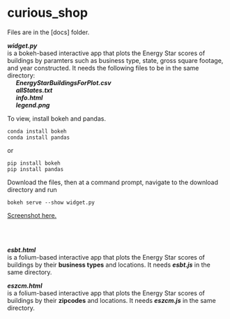 # curious_shop

Files are in the [docs] folder.
<br/>

<b><i>widget.py</i></b>
</br>is a bokeh-based interactive app that plots the Energy Star scores of buildings by paramters such as business type, state, gross square footage, and year constructed. It needs the following files to be in the same directory: <br/>
&nbsp;&nbsp;&nbsp;&nbsp;  <i><b>EnergyStarBuildingsForPlot.csv</i></b>	 <br/>
&nbsp;&nbsp;&nbsp;&nbsp;  <i><b>allStates.txt</i></b>		<br/> 
&nbsp;&nbsp;&nbsp;&nbsp;  <i><b>info.html</i></b>		<br/>
&nbsp;&nbsp;&nbsp;&nbsp;  <i><b>legend.png</i></b>		<br/>

To view, install bokeh and pandas.
```
conda install bokeh
conda install pandas
```
or
```
pip install bokeh
pip install pandas
```
Download the files, then at a command prompt, navigate to the download directory and run 
```
bokeh serve --show widget.py
```
<a href="https://cloud.githubusercontent.com/assets/26680430/24327550/fdf28174-11a1-11e7-9a75-59b1a7ef6423.png">Screenshot here.</a>

<br/><br/>


<b><i>esbt.html</i></b>	
<br/>is a folium-based interactive app that plots the Energy Star scores of buildings by their <b>business types</b> and locations. It needs <b><i>esbt.js</i></b> in the same directory.

<b><i>eszcm.html</i></b>
<br/>is a folium-based interactive app that plots the Energy Star scores of buildings by their <b>zipcodes</b> and locations. It needs <b><i>eszcm.js</i></b>	in the same directory.

